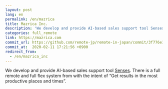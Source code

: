 ```yaml
---
layout: post
lang: en
permalink: /en/mazrica
title: Mazrica Inc.
description: 'We develop and provide AI-based sales support tool Senses. There is a full remote and full flex system from with the intent of “Get results in the most productive places and times”.'
categories: full_remote
link: https://mazrica.com
commit_url: https://github.com/remote-jp/remote-in-japan/commit/3f776e11b07a11b1e04bb727a3d2db0d79f526ea
commit_at:  2020-02-11 17:21:56 +0900
redirect_from:
  - /en/mazrica_inc
---
```


<p>We develop and provide AI-based sales support tool <a href="https://product-senses.mazrica.com/">Senses</a>. There is a full remote and full flex system from with the intent of “Get results in the most productive places and times”.</p>
